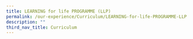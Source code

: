 ```yaml
---
title: LEARNING for life PROGRAMME (LLP)
permalink: /our-experience/Curriculum/LEARNING-for-life-PROGRAMME-LLP
description: ""
third_nav_title: Curriculum
---
```

